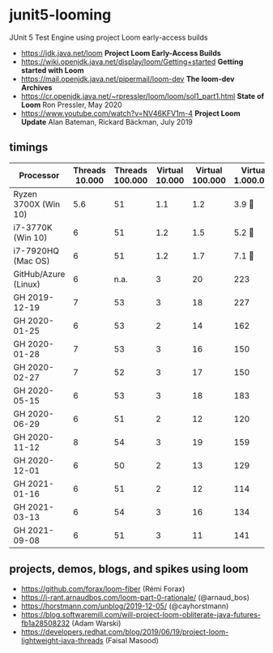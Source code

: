 # junit5-looming

JUnit 5 Test Engine using project Loom early-access builds

- https://jdk.java.net/loom **Project Loom Early-Access Builds**
- https://wiki.openjdk.java.net/display/loom/Getting+started **Getting started with Loom**
- https://mail.openjdk.java.net/pipermail/loom-dev **The loom-dev Archives**
- https://cr.openjdk.java.net/~rpressler/loom/loom/sol1_part1.html **State of Loom** Ron Pressler, May 2020
- https://www.youtube.com/watch?v=NV46KFV1m-4 **Project Loom Update** Alan Bateman, Rickard Bäckman, July 2019

## timings

| Processor              | Threads 10.000 | Threads 100.000 | Virtual 10.000 | Virtual 100.000 | Virtual 1.000.000|
|----------------------- |----------------|-----------------|----------------|---------------- |------------------|
| Ryzen 3700X (Win 10)   | 5.6            | 51              | 1.1            | 1.2             | 3.9 :rocket:     |
| i7-3770K (Win 10)      | 6              | 51              | 1.2            | 1.5             | 5.2 :rocket:     |
| i7-7920HQ (Mac OS)     | 6              | 51              | 1.2            | 1.7             | 7.1 :rocket:     |
| GitHub/Azure (Linux)   | 6              | n.a.            | 3              | 20              | 223              |
| GH 2019-12-19          | 7              | 53              | 3              | 18              | 227              |
| GH 2020-01-25          | 6              | 53              | 2              | 14              | 162              |
| GH 2020-01-28          | 7              | 53              | 3              | 16              | 150              |
| GH 2020-02-27          | 7              | 52              | 3              | 17              | 150              |
| GH 2020-05-15          | 6              | 53              | 3              | 18              | 183              |
| GH 2020-06-29          | 6              | 51              | 2              | 12              | 120              |
| GH 2020-11-12          | 8              | 54              | 3              | 19              | 159              |
| GH 2020-12-01          | 6              | 50              | 2              | 13              | 129              |
| GH 2021-01-16          | 6              | 51              | 2              | 12              | 114              |
| GH 2021-03-13          | 6              | 54              | 3              | 16              | 134              |
| GH 2021-09-08          | 6              | 51              | 3              | 11              | 141              |

## projects, demos, blogs, and spikes using loom

- https://github.com/forax/loom-fiber (Rémi Forax)
- https://i-rant.arnaudbos.com/loom-part-0-rationale/ (@arnaud_bos)
- https://horstmann.com/unblog/2019-12-05/ (@cayhorstmann)
- https://blog.softwaremill.com/will-project-loom-obliterate-java-futures-fb1a28508232 (Adam Warski)
- https://developers.redhat.com/blog/2019/06/19/project-loom-lightweight-java-threads (Faisal Masood)
